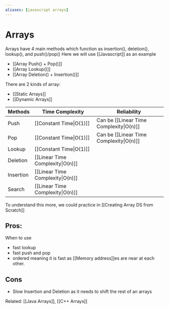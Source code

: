 ```yaml
---
aliases: [javascript arrays]
---
```

# Arrays
Arrays have 4 main methods which function as insertion(), deletion(), lookup(), and push()/pop()
Here we will use [[Javascript]] as an example
- [[Array Push() + Pop()]] 
- [[Array Lookup()]]
- [[Array Deletion() + Insertion()]]


There are 2 kinds of array:
- [[Static Arrays]]
- [[Dynamic Arrays]]

| Methods   | Time Complexity                   | Reliability                              |
| --------- | --------------------------------- | ---------------------------------------- |
| Push      | [[Constant Time\|O(1)]]           | Can be [[Linear  Time Complexity\|O(n)]] |
| Pop       | [[Constant Time\|O(1)]]           | Can be [[Linear  Time Complexity\|O(n)]] |
| Lookup    | [[Constant Time\|O(1)]]           |                                          |
| Deletion  | [[Linear  Time Complexity\|O(n)]] |                                          |
| Insertion | [[Linear  Time Complexity\|O(n)]] |                                          |
| Search    |      [[Linear  Time Complexity\|O(n)]]                             |                                          |

To understand this more, we could practice in [[Creating Array DS from Scratch]]

## Pros:
When to use
- fast lookup
- fast push and pop
- ordered meaning it is fast as [[Memory address]]es are near at each other. 

## Cons
- Slow Insertion and Deletion as it needs to shift the rest of an arrays

Related: [[Java Arrays]], [[C++ Arrays]]



